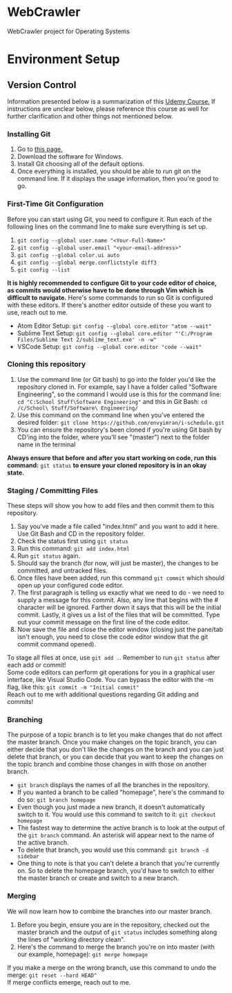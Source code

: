 # WebCrawler
WebCrawler project for Operating Systems 

# Environment Setup

## Version Control
Information presented below is a summarization of this <a href="https://learn.udacity.com/courses/ud123">Udemy Course.</a> If instructions are unclear below, please reference this course as well for further clarification and other things not mentioned below.

### Installing Git
<ol>
<li>Go to <a href="https://git-scm.com/downloads"> this page.</a></li>
<li>Download the software for Windows.</li>
<li>Install Git choosing all of the default options.</li>
<li>Once everything is installed, you should be able to run git on the command line. If it displays the usage information, then you're good to go.</li>
</ol>

### First-Time Git Configuration
Before you can start using Git, you need to configure it. Run each of the following lines on the command line to make sure everything is set up.
<ol>
<li><code>git config --global user.name "&lt;Your-Full-Name&gt;"</code></li>
<li><code>git config --global user.email "&lt;your-email-address&gt;"</code></li>
<li><code>git config --global color.ui auto</code></li>
<li><code>git config --global merge.conflictstyle diff3</code></li>
<li><code>git config --list</code></li>
</ol>

<b> It is highly recommended to configure Git to your code editor of choice, as commits would otherwise have to be done through Vim which is difficult to navigate.</b> Here's some commands to run so Git is configured with these editors. If there's another editor outside of these you want to use, reach out to me.
<ul>
<li> Atom Editor Setup: <code>git config --global core.editor "atom --wait"</code> </li>
<li> Sublime Text Setup: <code>git config --global core.editor "'C:/Program Files/Sublime Text 2/sublime_text.exe' -n -w"</code> </li>
<li> VSCode Setup: <code>git config --global core.editor "code --wait"</code> </li>
</ul>

### Cloning this repository
<ol>
<li> Use the command line (or Git bash) to go into the folder you'd like the repository cloned in. For example, say I have a folder called "Software Engineering", so the command I would use is this for the command line: <code>cd "C:School Stuff\Software Engineering"</code> and this in Git Bash: <code>cd /c/School\ Stuff/Software\ Engineering/</code></li>
<li> Use this command on the command line when you've entered the desired folder: <code>git clone https://github.com/envyimran/i-schedule.git</code></li>
<li> You can ensure the repository's been cloned if you're using Git bash by CD'ing into the folder, where you'll see "(master") next to the folder name in the terminal </li>
</ol>

<b> Always ensure that before and after you start working on code, run this command:</b> <code>git status</code> <b>to ensure your cloned repository is in an okay state. </b>

### Staging / Committing Files
These steps will show you how to add files and then commit them to this repository.
<ol>
<li>Say you've made a file called "index.html" and you want to add it here. Use Git Bash and CD in the repository folder. </li>
<li>Check the status first using <code>git status</code></li>
<li>Run this command: <code>git add index.html</code></li>
<li>Run <code>git status</code> again. </li>
<li> Should say the branch (for now, will just be master), the changes to be committed, and untracked files. </li>
<li> Once files have been added, run this command <code>git commit</code> which should open up your configured code editor.</li>
<li> The first paragraph is telling us exactly what we need to do - we need to supply a message for this commit. Also, any line that begins with the # character will be ignored. Farther down it says that this will be the initial commit. Lastly, it gives us a list of the files that will be committed. Type out your commit message on the first line of the code editor. </li>
<li>Now save the file and close the editor window (closing just the pane/tab isn't enough, you need to close the code editor window that the git commit command opened).</li>
</ol>

To stage all files at once, use <code>git add .</code>. Remember to run <code>git status</code> after each add or commit!
<br>
Some code editors can perform git operations for you in a graphical user interface, like Visual Studio Code. You can bypass the editor with the -m flag, like this: <code>git commit -m "Initial commit"</code>
<br>
Reach out to me with additional questions regarding Git adding and commits!

### Branching
The purpose of a topic branch is to let you make changes that do not affect the master branch. Once you make changes on the topic branch, you can either decide that you don't like the changes on the branch and you can just delete that branch, or you can decide that you want to keep the changes on the topic branch and combine those changes in with those on another branch.
<ul>
<li><code>git branch</code> displays the names of all the branches in the repository.</li>
<li>If you wanted a branch to be called "homepage", here's the command to do so: <code>git branch homepage</code></li>
<li>Even though you just made a new branch, it doesn't automatically switch to it. You would use this command to switch to it: <code>git checkout homepage</code></li>
<li>The fastest way to determine the active branch is to look at the output of the <code>git branch</code> command. An asterisk will appear next to the name of the active branch.</li>
<li>To delete that branch, you would use this command: <code>git branch -d sidebar</code></li>
<li>One thing to note is that you can't delete a branch that you're currently on. So to delete the homepage branch, you'd have to switch to either the master branch or create and switch to a new branch.</li>
</ul>

### Merging
We will now learn how to combine the branches into our master branch.
<ol>
<li>Before you begin, ensure you are in the repository, checked out the master branch and the output of <code>git status</code> includes something along the lines of "working directory clean".</li>
<li>Here's the command to merge the branch you're on into master (with our example, homepage): <code>git merge homepage</code></li>
</ol>

If you make a merge on the wrong branch, use this command to undo the merge: <code>git reset --hard HEAD^</code>
<br>
If merge conflicts emerge, reach out to me.
